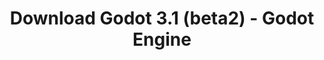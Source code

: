 ---
# Generated by /tools/generators/src/download_archive_generator !!! do not edit by hand !!!
title: 'Download Godot 3.1 (beta2) - Godot Engine'
type: 'download/archive'
name: '3.1'
flavor: 'beta2'
release_date: '2019-01-18T02:00:00-00:00'
release_notes: 'article/dev-snapshot-godot-3-1-beta-2/'
primaryPlatforms:
  - 'android.apk'
  - 'linux.64'
  - 'macos.universal'
  - 'windows.64'
  - 'linux_server.headless.64'
  - 'web'
  - 'templates'
links:
  android.apk:
    name: 'android.apk'
    title: 'Android'
    caption: 'APK Universal (ARM64 + ARMv7 + x86_64 + x86)'
    tags:
      - 'APK download'
      - 'ARM64/v7'
      - 'x86 (64 & 32 bit)'
    hosts:
      github_builds:
        regular: 'https://github.com/godotengine/godot-builds/releases/download/3.1-beta2/Godot_v3.1-beta2_android_editor.apk'
        mono: '#'
      github:
        regular: 'https://github.com/godotengine/godot/releases/download/3.1-beta2/Godot_v3.1-beta2_android_editor.apk'
        mono: '#'
  linux.64:
    name: 'linux.64'
    title: 'Linux'
    caption: 'Padrão (x86_64)'
    tags:
      - '64 bit'
    hosts:
      github_builds:
        regular: 'https://github.com/godotengine/godot-builds/releases/download/3.1-beta2/Godot_v3.1-beta2_x11.64.zip'
        mono: 'https://github.com/godotengine/godot-builds/releases/download/3.1-beta2/Godot_v3.1-beta2_mono_x11_64.zip'
      github:
        regular: 'https://github.com/godotengine/godot/releases/download/3.1-beta2/Godot_v3.1-beta2_x11.64.zip'
        mono: 'https://github.com/godotengine/godot/releases/download/3.1-beta2/Godot_v3.1-beta2_mono_x11_64.zip'
  macos.universal:
    name: 'macos.universal'
    title: 'macOS'
    caption: 'Universal (x86_64 + Silício da Apple)'
    tags:
      - 'Intel/Apple Silicon'
      - '64 bit'
    hosts:
      github_builds:
        regular: 'https://github.com/godotengine/godot-builds/releases/download/3.1-beta2/Godot_v3.1-beta2_osx.universal.zip'
        mono: 'https://github.com/godotengine/godot-builds/releases/download/3.1-beta2/Godot_v3.1-beta2_mono_osx.universal.zip'
      github:
        regular: 'https://github.com/godotengine/godot/releases/download/3.1-beta2/Godot_v3.1-beta2_osx.universal.zip'
        mono: 'https://github.com/godotengine/godot/releases/download/3.1-beta2/Godot_v3.1-beta2_mono_osx.universal.zip'
  windows.64:
    name: 'windows.64'
    title: 'Windows'
    caption: 'Padrão (x86_64)'
    tags:
      - '64 bit'
    hosts:
      github_builds:
        regular: 'https://github.com/godotengine/godot-builds/releases/download/3.1-beta2/Godot_v3.1-beta2_win64.exe.zip'
        mono: 'https://github.com/godotengine/godot-builds/releases/download/3.1-beta2/Godot_v3.1-beta2_mono_win64.zip'
      github:
        regular: 'https://github.com/godotengine/godot/releases/download/3.1-beta2/Godot_v3.1-beta2_win64.exe.zip'
        mono: 'https://github.com/godotengine/godot/releases/download/3.1-beta2/Godot_v3.1-beta2_mono_win64.zip'
  linux_server.headless.64:
    name: 'linux_server.headless.64'
    title: 'Linux Server'
    caption: 'Headless (x86_64)'
    tags:
      - '64 bit'
      - 'Headless'
    hosts:
      github_builds:
        regular: 'https://github.com/godotengine/godot-builds/releases/download/3.1-beta2/Godot_v3.1-beta2_linux_headless.64.zip'
        mono: 'https://github.com/godotengine/godot-builds/releases/download/3.1-beta2/Godot_v3.1-beta2_mono_linux_headless_64.zip'
      github:
        regular: 'https://github.com/godotengine/godot/releases/download/3.1-beta2/Godot_v3.1-beta2_linux_headless.64.zip'
        mono: 'https://github.com/godotengine/godot/releases/download/3.1-beta2/Godot_v3.1-beta2_mono_linux_headless_64.zip'
  web:
    name: 'web'
    title: 'Editor Web'
    caption: ''
    tags:
      - 'Self-hosted'
      - 'Cross-platform'
    hosts:
      github_builds:
        regular: 'https://github.com/godotengine/godot-builds/releases/download/3.1-beta2/Godot_v3.1-beta2_web_editor.zip'
        mono: '#'
      github:
        regular: 'https://github.com/godotengine/godot/releases/download/3.1-beta2/Godot_v3.1-beta2_web_editor.zip'
        mono: '#'
  linux.32:
    name: 'linux.32'
    title: 'Linux'
    caption: 'Padrão (x86)'
    tags:
      - '32 bit'
    hosts:
      github_builds:
        regular: 'https://github.com/godotengine/godot-builds/releases/download/3.1-beta2/Godot_v3.1-beta2_x11.32.zip'
        mono: 'https://github.com/godotengine/godot-builds/releases/download/3.1-beta2/Godot_v3.1-beta2_mono_x11_32.zip'
      github:
        regular: 'https://github.com/godotengine/godot/releases/download/3.1-beta2/Godot_v3.1-beta2_x11.32.zip'
        mono: 'https://github.com/godotengine/godot/releases/download/3.1-beta2/Godot_v3.1-beta2_mono_x11_32.zip'
  windows.32:
    name: 'windows.32'
    title: 'Windows'
    caption: 'Padrão (x86)'
    tags:
      - '32 bit'
    hosts:
      github_builds:
        regular: 'https://github.com/godotengine/godot-builds/releases/download/3.1-beta2/Godot_v3.1-beta2_win32.exe.zip'
        mono: 'https://github.com/godotengine/godot-builds/releases/download/3.1-beta2/Godot_v3.1-beta2_mono_win32.zip'
      github:
        regular: 'https://github.com/godotengine/godot/releases/download/3.1-beta2/Godot_v3.1-beta2_win32.exe.zip'
        mono: 'https://github.com/godotengine/godot/releases/download/3.1-beta2/Godot_v3.1-beta2_mono_win32.zip'
  linux_server.64:
    name: 'linux_server.64'
    title: 'Servidor Linux'
    caption: 'Padrão (x86_64)'
    tags:
      - '64 bit'
    hosts:
      github_builds:
        regular: 'https://github.com/godotengine/godot-builds/releases/download/3.1-beta2/Godot_v3.1-beta2_linux_server.64.zip'
        mono: 'https://github.com/godotengine/godot-builds/releases/download/3.1-beta2/Godot_v3.1-beta2_mono_linux_server_64.zip'
      github:
        regular: 'https://github.com/godotengine/godot/releases/download/3.1-beta2/Godot_v3.1-beta2_linux_server.64.zip'
        mono: 'https://github.com/godotengine/godot/releases/download/3.1-beta2/Godot_v3.1-beta2_mono_linux_server_64.zip'
  aar_library:
    name: 'aar_library'
    title: 'Biblioteca de AAR'
    caption: ''
    tags:
      - 'Android plugins'
      - 'Java'
      - 'Kotlin'
    hosts:
      github_builds:
        regular: 'https://github.com/godotengine/godot-builds/releases/download/3.1-beta2/godot-lib.3.1.beta2.release.aar'
        mono: 'https://github.com/godotengine/godot-builds/releases/download/3.1-beta2/godot-lib.3.1.beta2.mono.release.aar'
      github:
        regular: 'https://github.com/godotengine/godot/releases/download/3.1-beta2/godot-lib.3.1.beta2.release.aar'
        mono: 'https://github.com/godotengine/godot/releases/download/3.1-beta2/godot-lib.3.1.beta2.mono.release.aar'
  templates:
    name: 'templates'
    title: 'Modelos de exportação'
    caption: ''
    tags:
      - 'Utilizado para exportar os seus jogos para todas as plataformas suportadas'
    hosts:
      github_builds:
        regular: 'https://github.com/godotengine/godot-builds/releases/download/3.1-beta2/Godot_v3.1-beta2_export_templates.tpz'
        mono: 'https://github.com/godotengine/godot-builds/releases/download/3.1-beta2/Godot_v3.1-beta2_mono_export_templates.tpz'
      github:
        regular: 'https://github.com/godotengine/godot/releases/download/3.1-beta2/Godot_v3.1-beta2_export_templates.tpz'
        mono: 'https://github.com/godotengine/godot/releases/download/3.1-beta2/Godot_v3.1-beta2_mono_export_templates.tpz'
---